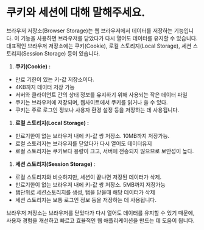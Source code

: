 # 쿠키와 세션에 대해 말해주세요.
브라우저 저장소(Browser Storage)는 웹 브라우저에서 데이터를 저장하는 기능입니다. 이 기능을 사용하면 브라우저를 닫았다가 다시 열어도 데이터를 유지할 수 있습니다. 대표적인 브라우저 저장소에는 쿠키(Cookie), 로컬 스토리지(Local Storage), 세션 스토리지(Session Storage) 등이 있습니다.

1. **쿠키(Cookie) :** 
- 만료 기한이 있는 키-값 저장소이다.
- 4KB까지 데이터 저장 가능
- 서버와 클라이언트 간의 상태 정보를 유지하기 위해 사용되는 작은 데이터 파일
- 쿠키는 브라우저에 저장되며, 웹사이트에서 쿠키를 읽거나 쓸 수 있다.
- 쿠키는 주로 로그인 정보나 사용자 환경 설정 등을 저장하는 데 사용됩니다.

1. **로컬 스토리지(Local Storage) :** 
- 만료기한이 없는 브라우저 내에 키-값 쌍 저장소. 10MB까지 저장가능.
- 로컬 스토리지는 브라우저를 닫았다가 다시 열어도 데이터유지
- 로컬 스토리지는 쿠키보다 용량이 크고, 서버에 전송되지 않으므로 보안성이 높다.

1. **세션 스토리지(Session Storage)** :
- 로컬 스토리지와 비슷하지만, 세션이 끝나면 저장된 데이터가 삭제.
- 만료기한이 없는 브라우저 내에 키-값 쌍 저장소. 5MB까지 저장가능
- 탭단위로 세션스토리지를 생성, 탭을 닫을때 해당 데이터가 삭제
- 세션 스토리지는 보통 로그인 정보 등을 저장하는 데 사용됩니다.

브라우저 저장소는 브라우저를 닫았다가 다시 열어도 데이터를 유지할 수 있기 때문에, 사용자 경험을 개선하고 빠르고 효율적인 웹 애플리케이션을 만드는 데 도움이 됩니다.

